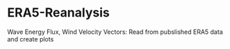 # ERA5-Reanalysis
Wave Energy Flux, Wind Velocity Vectors: Read from pubslished ERA5 data and create plots
